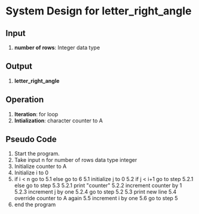 # System Design for letter_right_angle

## Input
1. **number of rows**: Integer data type

## Output
1. **letter_right_angle**

## Operation
1. **Iteration**: for loop
2. **Intialization**: character counter to A

## Pseudo Code
1. Start the program.
2. Take input n for number of rows data type integer
3. Initialize counter to A
4. Initialize i to 0
5. if i < n go to 5.1 else go to 6
    5.1 initialize j to 0
    5.2 if j < i+1 go to step 5.2.1 else go to step 5.3
        5.2.1 print "counter"
        5.2.2 increment counter by 1
        5.2.3 increment j by one 
        5.2.4 go to step 5.2
    5.3 print new line
    5.4 override counter to A again
    5.5 increment i by one
    5.6 go to step 5
6. end the program
